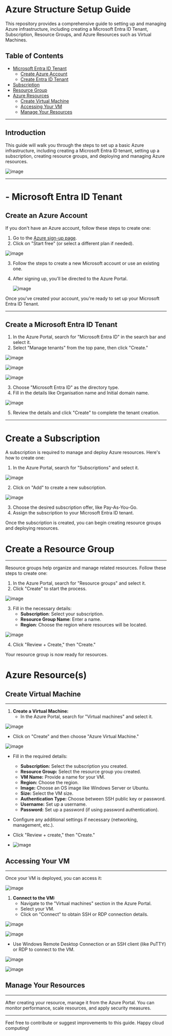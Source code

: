 # Azure Structure Setup Guide

This repository provides a comprehensive guide to setting up and managing Azure infrastructure, including creating a Microsoft Entra ID Tenant, Subscription, Resource Groups, and Azure Resources such as Virtual Machines.

## Table of Contents

- [Microsoft Entra ID Tenant](#1-Microsoft-Entra-ID-Tenant)
  - [Create Azure Account](1-Microsoft-Entra-ID-Tenant/1.1-Create-Azure-Account.md)
  - [Create Entra ID Tenant](1-Microsoft-Entra-ID-Tenant/1.2-Create-Entra-ID-Tenant.md)
- [Subscription](2-Subscription/2.1-Create-Subscription.md)
- [Resource Group](3-Resource-Group/3.1-Create-Resource-Group.md)
- [Azure Resources](4-Azure-Resources)
  - [Create Virtual Machine](4-Azure-Resources/4.1-Create-Virtual-Machine-AZURE.md)
  - [Accessing Your VM](4-Azure-Resources/4.2-Accessing-Your-VM.md)
  - [Manage Your Resources](4-Azure-Resources/4.3-Manage-Your-Resources.md)
---
## Introduction

This guide will walk you through the steps to set up a basic Azure infrastructure, including creating a Microsoft Entra ID tenant, setting up a subscription, creating resource groups, and deploying and managing Azure resources.

![image](https://github.com/user-attachments/assets/f157bd67-0b40-40bb-a9fe-b0f049415f49)

---
# - Microsoft Entra ID Tenant
## Create an Azure Account

If you don't have an Azure account, follow these steps to create one:

1. Go to the [Azure sign-up page](https://azure.microsoft.com/).
2. Click on "Start free" (or select a different plan if needed).

![image](https://github.com/user-attachments/assets/51ca2c1d-4fb2-4a6d-85ff-d8cfdf910a35)

3. Follow the steps to create a new Microsoft account or use an existing one.
4. After signing up, you'll be directed to the Azure Portal.

   ![image](https://github.com/user-attachments/assets/812d70e1-cd31-49bc-8a37-6c8046fcc6e1)


Once you've created your account, you're ready to set up your Microsoft Entra ID Tenant.

---
## Create a Microsoft Entra ID Tenant

1. In the Azure Portal, search for "Microsoft Entra ID" in the search bar and select it.
2. Select "Manage tenants" from the top pane, then click "Create."

![image](https://github.com/user-attachments/assets/cdd01c0d-f1f2-4872-8c2e-6ea7d9b68300)


![image](https://github.com/user-attachments/assets/930c13ba-05da-4170-a220-589623f274eb)

![image](https://github.com/user-attachments/assets/c9b38398-4f0a-4b08-ba24-b0e0bfca861c)


3. Choose "Microsoft Entra ID" as the directory type.
4. Fill in the details like Organisation name and Initial domain name.

![image](https://github.com/user-attachments/assets/f86c0ae9-22b3-4df3-9c0b-bae6b198ab50)


5. Review the details and click "Create" to complete the tenant creation.

---
# Create a Subscription

A subscription is required to manage and deploy Azure resources. Here's how to create one:

1. In the Azure Portal, search for "Subscriptions" and select it.

![image](https://github.com/user-attachments/assets/5f65513d-8bb9-450e-85ce-fb09073f0175)


2. Click on "Add" to create a new subscription.

![image](https://github.com/user-attachments/assets/f53fbf47-ac09-4fce-87fc-64672eabdb39)


3. Choose the desired subscription offer, like Pay-As-You-Go.
4. Assign the subscription to your Microsoft Entra ID tenant.

Once the subscription is created, you can begin creating resource groups and deploying resources.


# Create a Resource Group
---
Resource groups help organize and manage related resources. Follow these steps to create one:

1. In the Azure Portal, search for "Resource groups" and select it.
2. Click "Create" to start the process.

![image](https://github.com/user-attachments/assets/30eaa1a8-e162-47bc-bd82-bdec4df51da9)


3. Fill in the necessary details:
   - **Subscription**: Select your subscription.
   - **Resource Group Name**: Enter a name.
   - **Region**: Choose the region where resources will be located.
  
![image](https://github.com/user-attachments/assets/d194bec1-c53a-4e3c-af1d-3b6092e046eb)


4. Click "Review + Create," then "Create."

Your resource group is now ready for resources.


# Azure Resource(s)

## Create Virtual Machine
---
1. **Create a Virtual Machine:**
   - In the Azure Portal, search for "Virtual machines" and select it.
  
![image](https://github.com/user-attachments/assets/4d021b26-7670-43ab-b0ed-3bc370658573)

   - Click on "Create" and then choose "Azure Virtual Machine."

![image](https://github.com/user-attachments/assets/ec38ef83-bd5b-4d75-9295-cfa62a632ff3)


   - Fill in the required details:
     - **Subscription:** Select the subscription you created.
     - **Resource Group:** Select the resource group you created.
     - **VM Name:** Provide a name for your VM.
     - **Region:** Choose the region.
     - **Image:** Choose an OS image like Windows Server or Ubuntu.
     - **Size:** Select the VM size.
     - **Authentication Type:** Choose between SSH public key or password.
     - **Username:** Set up a username.
     - **Password:** Set up a password (if using password authentication).
   - Configure any additional settings if necessary (networking, management, etc.).
   - Click "Review + create," then "Create."

   - ![image](https://github.com/user-attachments/assets/984aa724-18d1-4150-8a79-79d79d7d8f1c)


## Accessing Your VM
---
Once your VM is deployed, you can access it:

![image](https://github.com/user-attachments/assets/68624d61-4238-49bd-a3ac-afcba8069284)

1. **Connect to the VM:**
   - Navigate to the "Virtual machines" section in the Azure Portal.
   - Select your VM.
   - Click on "Connect" to obtain SSH or RDP connection details.
  
![image](https://github.com/user-attachments/assets/0a2d4ce4-6c83-4a4c-8eba-07e8991a960c)


![image](https://github.com/user-attachments/assets/e20aad87-69fb-4cbf-bf8e-ec0017c02497)


   - Use Windows Remote Desktop Connection or an SSH client (like PuTTY) or RDP to connect to the VM.

![image](https://github.com/user-attachments/assets/aaae4c69-1093-4da2-9c38-31b23dd37586)



![image](https://github.com/user-attachments/assets/ede6543a-95a9-4019-b2e6-35cedf0c042f)


## Manage Your Resources
---
After creating your resource, manage it from the Azure Portal. You can monitor performance, scale resources, and apply security measures.

---

Feel free to contribute or suggest improvements to this guide. Happy cloud computing!
